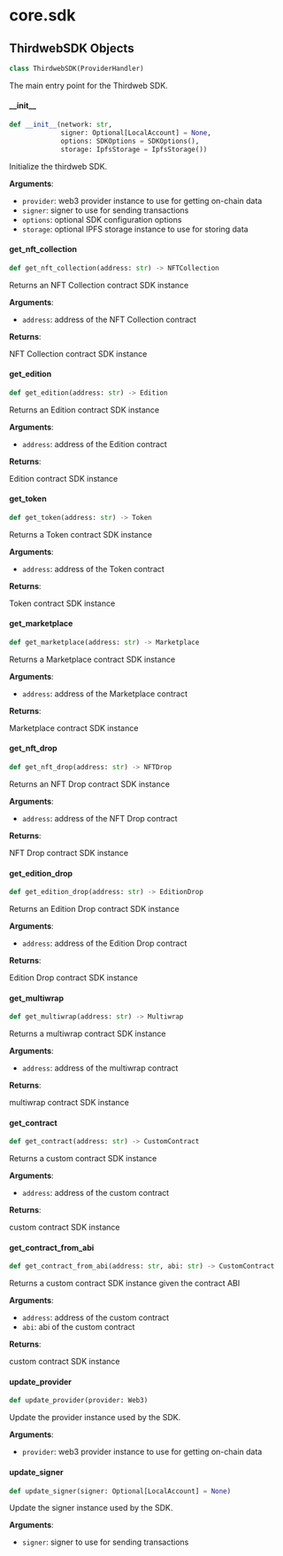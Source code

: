 <a id="core.sdk"></a>

# core.sdk

<a id="core.sdk.ThirdwebSDK"></a>

## ThirdwebSDK Objects

```python
class ThirdwebSDK(ProviderHandler)
```

The main entry point for the Thirdweb SDK.

<a id="core.sdk.ThirdwebSDK.__init__"></a>

#### \_\_init\_\_

```python
def __init__(network: str,
             signer: Optional[LocalAccount] = None,
             options: SDKOptions = SDKOptions(),
             storage: IpfsStorage = IpfsStorage())
```

Initialize the thirdweb SDK.

**Arguments**:

- `provider`: web3 provider instance to use for getting on-chain data
- `signer`: signer to use for sending transactions
- `options`: optional SDK configuration options
- `storage`: optional IPFS storage instance to use for storing data

<a id="core.sdk.ThirdwebSDK.get_nft_collection"></a>

#### get\_nft\_collection

```python
def get_nft_collection(address: str) -> NFTCollection
```

Returns an NFT Collection contract SDK instance

**Arguments**:

- `address`: address of the NFT Collection contract

**Returns**:

NFT Collection contract SDK instance

<a id="core.sdk.ThirdwebSDK.get_edition"></a>

#### get\_edition

```python
def get_edition(address: str) -> Edition
```

Returns an Edition contract SDK instance

**Arguments**:

- `address`: address of the Edition contract

**Returns**:

Edition contract SDK instance

<a id="core.sdk.ThirdwebSDK.get_token"></a>

#### get\_token

```python
def get_token(address: str) -> Token
```

Returns a Token contract SDK instance

**Arguments**:

- `address`: address of the Token contract

**Returns**:

Token contract SDK instance

<a id="core.sdk.ThirdwebSDK.get_marketplace"></a>

#### get\_marketplace

```python
def get_marketplace(address: str) -> Marketplace
```

Returns a Marketplace contract SDK instance

**Arguments**:

- `address`: address of the Marketplace contract

**Returns**:

Marketplace contract SDK instance

<a id="core.sdk.ThirdwebSDK.get_nft_drop"></a>

#### get\_nft\_drop

```python
def get_nft_drop(address: str) -> NFTDrop
```

Returns an NFT Drop contract SDK instance

**Arguments**:

- `address`: address of the NFT Drop contract

**Returns**:

NFT Drop contract SDK instance

<a id="core.sdk.ThirdwebSDK.get_edition_drop"></a>

#### get\_edition\_drop

```python
def get_edition_drop(address: str) -> EditionDrop
```

Returns an Edition Drop contract SDK instance

**Arguments**:

- `address`: address of the Edition Drop contract

**Returns**:

Edition Drop contract SDK instance

<a id="core.sdk.ThirdwebSDK.get_multiwrap"></a>

#### get\_multiwrap

```python
def get_multiwrap(address: str) -> Multiwrap
```

Returns a multiwrap contract SDK instance

**Arguments**:

- `address`: address of the multiwrap contract

**Returns**:

multiwrap contract SDK instance

<a id="core.sdk.ThirdwebSDK.get_contract"></a>

#### get\_contract

```python
def get_contract(address: str) -> CustomContract
```

Returns a custom contract SDK instance

**Arguments**:

- `address`: address of the custom contract

**Returns**:

custom contract SDK instance

<a id="core.sdk.ThirdwebSDK.get_contract_from_abi"></a>

#### get\_contract\_from\_abi

```python
def get_contract_from_abi(address: str, abi: str) -> CustomContract
```

Returns a custom contract SDK instance given the contract ABI

**Arguments**:

- `address`: address of the custom contract
- `abi`: abi of the custom contract

**Returns**:

custom contract SDK instance

<a id="core.sdk.ThirdwebSDK.update_provider"></a>

#### update\_provider

```python
def update_provider(provider: Web3)
```

Update the provider instance used by the SDK.

**Arguments**:

- `provider`: web3 provider instance to use for getting on-chain data

<a id="core.sdk.ThirdwebSDK.update_signer"></a>

#### update\_signer

```python
def update_signer(signer: Optional[LocalAccount] = None)
```

Update the signer instance used by the SDK.

**Arguments**:

- `signer`: signer to use for sending transactions

